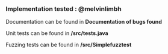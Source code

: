 
### Implementation tested : @melvinlimbh 

Documentation can be found in  __Documentation of bugs found__

Unit tests can be found in __/src/tests.java__

Fuzzing tests can be found in __/src/Simplefuzztest__

